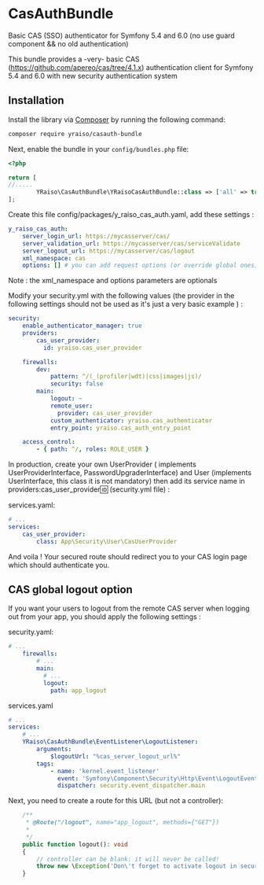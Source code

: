 # CasAuthBundle
Basic CAS (SSO) authenticator for Symfony 5.4 and 6.0 (no use guard component && no old authentication)

This bundle provides a -very- basic CAS (https://github.com/apereo/cas/tree/4.1.x) authentication client for Symfony 5.4 and 6.0 with new security authentication system

## Installation

Install the library via [Composer](https://getcomposer.org/) by
running the following command:

```bash
composer require yraiso/casauth-bundle
```

Next, enable the bundle in your `config/bundles.php` file:

```php
<?php

return [
//.....
        YRaiso\CasAuthBundle\YRaisoCasAuthBundle::class => ['all' => true],
];
```

Create this file config/packages/y_raiso_cas_auth.yaml, add these settings :
```yaml
y_raiso_cas_auth:
    server_login_url: https://mycasserver/cas/
    server_validation_url: https://mycasserver/cas/serviceValidate
    server_logout_url: https://mycasserver/cas/logout
    xml_namespace: cas
    options: [] # you can add request options (or override global ones) (cf https://symfony.com/doc/current/http_client.html#making-requests)
```
Note : the xml_namespace and options parameters are optionals

Modify your security.yml with the following values (the provider in the following settings should not be used as it's just a very basic example ) :
```yaml
security:
    enable_authenticator_manager: true  
    providers:
        cas_user_provider:
          id: yraiso.cas_user_provider

    firewalls:
        dev:
            pattern: ^/(_(profiler|wdt)|css|images|js)/
            security: false
        main:
            logout: ~
            remote_user:
              provider: cas_user_provider
            custom_authenticator: yraiso.cas_authenticator
            entry_point: yraiso.cas_auth_entry_point

    access_control:
        - { path: ^/, roles: ROLE_USER }
  ```
In production, create your own UserProvider ( implements UserProviderInterface, PasswordUpgraderInterface) and User (implements UserInterface, this class it is not mandatory) 
then add its service name in providers:cas_user_provider:id: (security.yml file) :

services.yaml:

```yaml
# ...
services:
    cas_user_provider:
        class: App\Security\User\CasUserProvider
 ```
  And voila ! Your secured route should redirect you to your CAS login page which should authenticate you.


## CAS global logout option

If you want your users to logout from the remote CAS server when logging out from your app, you should apply the following settings :

security.yaml:

```yaml
# ...
    firewalls:
        # ...
        main:
          # ...
          logout:
            path: app_logout
  ```
  
services.yaml

```yaml
# ...
services:
    # ... 
    YRaiso\CasAuthBundle\EventListener\LogoutListener:
        arguments:
            $logoutUrl: "%cas_server_logout_url%"
        tags:
            - name: 'kernel.event_listener'
              event: 'Symfony\Component\Security\Http\Event\LogoutEvent'
              dispatcher: security.event_dispatcher.main
  ```
Next, you need to create a route for this URL (but not a controller):
```php
    /**
     * @Route("/logout", name="app_logout", methods={"GET"})
     *
     */
    public function logout(): void
    {
        // controller can be blank: it will never be called!
        throw new \Exception('Don\'t forget to activate logout in security.yaml');
    }
  ```

